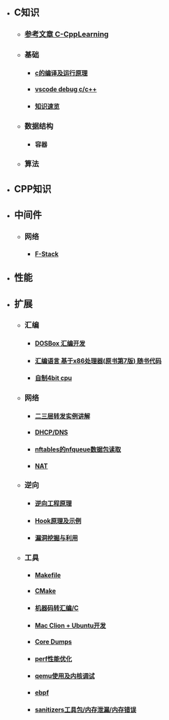 - ## **C知识**  
  - ### [参考文章 C-CppLearning](https://github.com/ymm135/C-CppLearning)  
  - ### **基础**
    - #### [c的编译及运行原理](md/base/c-build.md)
    - #### [vscode debug c/c++](md/base/c-vscode.md)
    - #### [知识速览](md/base/quick.md)
  - ### **数据结构**
    - #### 容器
  - ### **算法**
- ## **CPP知识**  
- ## **中间件**  
  - ### **网络** 
    - #### [F-Stack](md/middleware/f-stack.md)  
- ## **性能**  
- ## **扩展**  
  - ### **汇编**  
    - #### [DOSBox 汇编开发](md/extra/dos-box.md)  
    - #### [汇编语言 基于x86处理器(原书第7版) 随书代码](https://github.com/ymm135/Irvine)  
    - #### [自制4bit cpu](https://github.com/ymm135/TD4-4BIT-CPU) 
  - ### **网络** 
    - #### [二三层转发实例讲解](md/extra/2-3-tran.md)  
    - #### [DHCP/DNS](md/extra/dhcp-dns.md)  
    - #### [nftables的nfqueue数据包读取](md/extra/nftables-nfqueue.md)  
    - #### [NAT](md/extra/nat.md)  
  - ### **逆向** 
    - #### [逆向工程原理](md/extra/reverse.md)  
    - #### [Hook原理及示例](md/extra/hook-app.md)  
    - #### [漏洞挖掘与利用](md/extra/hole.md)  
  - ### **工具**  
    - #### [Makefile](md/extra/makefile.md) 
    - #### [CMake](md/extra/cmake.md) 
    - #### [机器码转汇编/C](md/extra/transition.md)  
    - #### [Mac Clion + Ubuntu开发](md/extra/clion.md)  
    - #### [Core Dumps ](md/extra/coredump.md)  
    - #### [perf性能优化](md/extra/perf.md)  
    - #### [qemu使用及内核调试](md/extra/qemu.md)  
    - #### [ebpf](md/extra/ebpf.md)  
    - #### [sanitizers工具包/内存泄漏/内存错误](md/extra/sanitizers.md)  